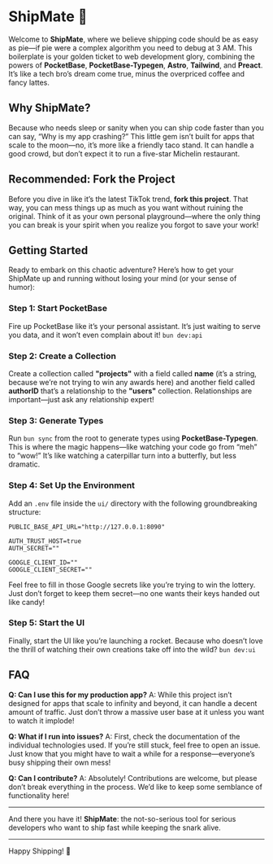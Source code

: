 # ShipMate 🚀

Welcome to **ShipMate**, where we believe shipping code should be as easy as pie—if pie were a complex algorithm you need to debug at 3 AM. This boilerplate is your golden ticket to web development glory, combining the powers of **PocketBase**, **PocketBase-Typegen**, **Astro**, **Tailwind**, and **Preact**. It’s like a tech bro’s dream come true, minus the overpriced coffee and fancy lattes.

## Why ShipMate?

Because who needs sleep or sanity when you can ship code faster than you can say, “Why is my app crashing?” This little gem isn’t built for apps that scale to the moon—no, it’s more like a friendly taco stand. It can handle a good crowd, but don’t expect it to run a five-star Michelin restaurant.

## Recommended: Fork the Project

Before you dive in like it’s the latest TikTok trend, **fork this project**. That way, you can mess things up as much as you want without ruining the original. Think of it as your own personal playground—where the only thing you can break is your spirit when you realize you forgot to save your work!

## Getting Started

Ready to embark on this chaotic adventure? Here’s how to get your ShipMate up and running without losing your mind (or your sense of humor):

### Step 1: Start PocketBase

Fire up PocketBase like it’s your personal assistant. It’s just waiting to serve you data, and it won’t even complain about it! `bun dev:api`

### Step 2: Create a Collection

Create a collection called **"projects"** with a field called **name** (it’s a string, because we’re not trying to win any awards here) and another field called **authorID** that’s a relationship to the **"users"** collection. Relationships are important—just ask any relationship expert!

### Step 3: Generate Types

Run `bun sync` from the root to generate types using **PocketBase-Typegen**. This is where the magic happens—like watching your code go from “meh” to “wow!” It’s like watching a caterpillar turn into a butterfly, but less dramatic.

### Step 4: Set Up the Environment

Add an `.env` file inside the `ui/` directory with the following groundbreaking structure:

```
PUBLIC_BASE_API_URL="http://127.0.0.1:8090"

AUTH_TRUST_HOST=true
AUTH_SECRET=""

GOOGLE_CLIENT_ID=""
GOOGLE_CLIENT_SECRET=""

```

Feel free to fill in those Google secrets like you’re trying to win the lottery. Just don’t forget to keep them secret—no one wants their keys handed out like candy!

### Step 5: Start the UI

Finally, start the UI like you’re launching a rocket. Because who doesn’t love the thrill of watching their own creations take off into the wild? `bun dev:ui`

## FAQ

**Q: Can I use this for my production app?**
A: While this project isn’t designed for apps that scale to infinity and beyond, it can handle a decent amount of traffic. Just don’t throw a massive user base at it unless you want to watch it implode!

**Q: What if I run into issues?**
A: First, check the documentation of the individual technologies used. If you’re still stuck, feel free to open an issue. Just know that you might have to wait a while for a response—everyone’s busy shipping their own mess!

**Q: Can I contribute?**
A: Absolutely! Contributions are welcome, but please don’t break everything in the process. We’d like to keep some semblance of functionality here!

---

And there you have it! **ShipMate**: the not-so-serious tool for serious developers who want to ship fast while keeping the snark alive.

---

Happy Shipping! 🚀
